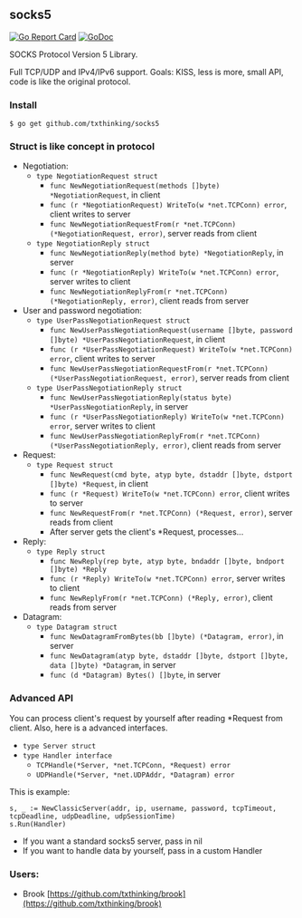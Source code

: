 ## socks5

[![Go Report Card](https://goreportcard.com/badge/github.com/txthinking/socks5)](https://goreportcard.com/report/github.com/txthinking/socks5)
[![GoDoc](https://godoc.org/github.com/txthinking/socks5?status.svg)](https://godoc.org/github.com/txthinking/socks5)

SOCKS Protocol Version 5 Library.

Full TCP/UDP and IPv4/IPv6 support.
Goals: KISS, less is more, small API, code is like the original protocol.

### Install
```
$ go get github.com/txthinking/socks5
```

### Struct is like concept in protocol

* Negotiation:
    * `type NegotiationRequest struct`
        * `func NewNegotiationRequest(methods []byte) *NegotiationRequest`, in client
        * `func (r *NegotiationRequest) WriteTo(w *net.TCPConn) error`, client writes to server
        * `func NewNegotiationRequestFrom(r *net.TCPConn) (*NegotiationRequest, error)`, server reads from client
    * `type NegotiationReply struct`
        * `func NewNegotiationReply(method byte) *NegotiationReply`, in server
        * `func (r *NegotiationReply) WriteTo(w *net.TCPConn) error`, server writes to client
        * `func NewNegotiationReplyFrom(r *net.TCPConn) (*NegotiationReply, error)`, client reads from server
* User and password negotiation:
    * `type UserPassNegotiationRequest struct`
        * `func NewUserPassNegotiationRequest(username []byte, password []byte) *UserPassNegotiationRequest`, in client
        * `func (r *UserPassNegotiationRequest) WriteTo(w *net.TCPConn) error`, client writes to server
        * `func NewUserPassNegotiationRequestFrom(r *net.TCPConn) (*UserPassNegotiationRequest, error)`, server reads from client
    * `type UserPassNegotiationReply struct`
        * `func NewUserPassNegotiationReply(status byte) *UserPassNegotiationReply`, in server
        * `func (r *UserPassNegotiationReply) WriteTo(w *net.TCPConn) error`, server writes to client
        * `func NewUserPassNegotiationReplyFrom(r *net.TCPConn) (*UserPassNegotiationReply, error)`, client reads from server
* Request:
    * `type Request struct`
        * `func NewRequest(cmd byte, atyp byte, dstaddr []byte, dstport []byte) *Request`, in client
        * `func (r *Request) WriteTo(w *net.TCPConn) error`, client writes to server
        * `func NewRequestFrom(r *net.TCPConn) (*Request, error)`, server reads from client
        * After server gets the client's *Request, processes...
* Reply:
    * `type Reply struct`
        * `func NewReply(rep byte, atyp byte, bndaddr []byte, bndport []byte) *Reply`
        * `func (r *Reply) WriteTo(w *net.TCPConn) error`, server writes to client
        * `func NewReplyFrom(r *net.TCPConn) (*Reply, error)`, client reads from server
* Datagram:
    * `type Datagram struct`
        * `func NewDatagramFromBytes(bb []byte) (*Datagram, error)`, in server
        * `func NewDatagram(atyp byte, dstaddr []byte, dstport []byte, data []byte) *Datagram`, in server
        * `func (d *Datagram) Bytes() []byte`, in server

### Advanced API

You can process client's request by yourself after reading *Request from client.
Also, here is a advanced interfaces.

* `type Server struct`
* `type Handler interface`
    * `TCPHandle(*Server, *net.TCPConn, *Request) error`
    * `UDPHandle(*Server, *net.UDPAddr, *Datagram) error`

This is example:

```
s, _ := NewClassicServer(addr, ip, username, password, tcpTimeout, tcpDeadline, udpDeadline, udpSessionTime)
s.Run(Handler)
```

* If you want a standard socks5 server, pass in nil
* If you want to handle data by yourself, pass in a custom Handler


### Users:

 * Brook [https://github.com/txthinking/brook](https://github.com/txthinking/brook)
